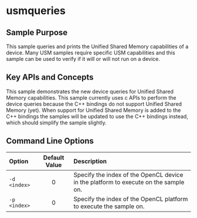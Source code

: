 # usmqueries

## Sample Purpose

This sample queries and prints the Unified Shared Memory capabilities of a device.
Many USM samples require specific USM capabilities and this sample can be used to verify if it will or will not run on a device.

## Key APIs and Concepts

This sample demonstrates the new device queries for Unified Shared Memory capabilities.
This sample currently uses c APIs to perform the device queries because the C++ bindings do not support Unified Shared Memory (yet).
When support for Unified Shared Memory is added to the C++ bindings the samples will be updated to use the C++ bindings instead, which should simplify the sample slightly.

## Command Line Options

| Option | Default Value | Description |
|:--|:-:|:--|
| `-d <index>` | 0 | Specify the index of the OpenCL device in the platform to execute on the sample on.
| `-p <index>` | 0 | Specify the index of the OpenCL platform to execute the sample on.
